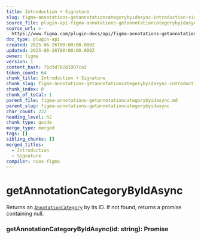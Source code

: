 ```yaml
---
title: Introduction + Signature
slug: figma-annotations-getannotationcategorybyidasync-introduction-signature
source_file: plugin-api-figma-annotations-getannotationcategorybyidasync.html
source_url: >-
  https://www.figma.com/plugin-docs/api/figma-annotations-getannotationcategorybyidasync/
doc_type: plugin-api
created: 2025-06-26T00:00:00.000Z
updated: 2025-06-26T00:00:00.000Z
owner: figma
version: 1
content_hash: 76d3d7b2d1007ca3
token_count: 64
chunk_title: Introduction + Signature
chunk_slug: figma-annotations-getannotationcategorybyidasync-introduction-signature
chunk_index: 0
chunk_of_total: 1
parent_file: figma-annotations-getannotationcategorybyidasync.md
parent_slug: figma-annotations-getannotationcategorybyidasync
char_count: 222
heading_level: h2
chunk_type: guide
merge_type: merged
tags: []
sibling_chunks: []
merged_titles:
  - Introduction
  - Signature
compiler: noos-figma
---
```


# getAnnotationCategoryByIdAsync

Returns an [`AnnotationCategory`](/plugin-docs/api/AnnotationCategory/) by its ID. If not found, returns a promise containing null.

### getAnnotationCategoryByIdAsync(id: string): Promise
